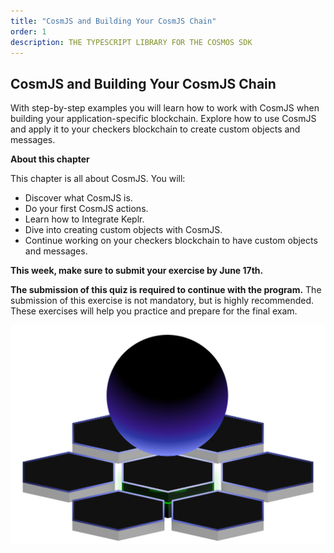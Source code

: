 ```yaml
---
title: "CosmJS and Building Your CosmJS Chain"
order: 1
description: THE TYPESCRIPT LIBRARY FOR THE COSMOS SDK
---
```


## CosmJS and Building Your CosmJS Chain

With step-by-step examples you will learn how to work with CosmJS when building your application-specific blockchain. Explore how to use CosmJS and apply it to your checkers blockchain to create custom objects and messages.

<HighlightBox type="learning">

**About this chapter**

This chapter is all about CosmJS. You will:

* Discover what CosmJS is.
* Do your first CosmJS actions.
* Learn how to Integrate Keplr.
* Dive into creating custom objects with CosmJS.
* Continue working on your checkers blockchain to have custom objects and messages.

</HighlightBox>

**This week, make sure to submit your exercise by June 17th.**

**The submission of this quiz is required to continue with the program.** The submission of this exercise is not mandatory, but is highly recommended. These exercises will help you practice and prepare for the final exam.

![Planet and building blocks image](/course-ida/landingpages/images/planet-pod.svg)
